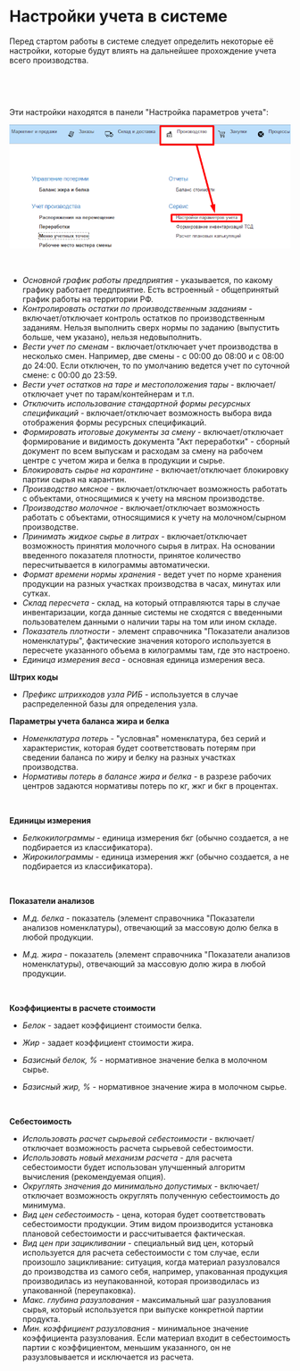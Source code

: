 **Настройки учета в системе**
=============================

Перед стартом работы в системе следует определить некоторые её
настройки, которые будут влиять на дальнейшее прохождение учета всего
производства.

 

 

Эти настройки находятся в панели "Настройка параметров учета":

![](SettingOfAccounting.assets/drex_nastrojki_ucheta_v_sisteme_custom.png)

 

-   *Основной график работы предприятия* - указывается, по какому графику работает предприятие. Есть встроенный - общепринятый график работы на территории РФ.
-   *Контролировать остатки по производственным заданиям* - включает/отключает контроль остатков по производственным заданиям. Нельзя выполнить сверх нормы по заданию (выпустить больше, чем указано), нельзя недовыполнить.
-   *Вести учет по сменам* - включает/отключает учет производства в несколько смен. Например, две смены - с 00:00 до 08:00 и с 08:00 до 24:00. Если отключен, то по умолчанию ведется учет по суточной смене: с 00:00 до 23:59.
-   *Вести учет остатков на таре и местоположения тары* - включает/отключает учет по тарам/контейнерам и т.п.
-   *Отключить использование стандартной формы ресурсных спецификаций* - включает/отключает возможность выбора вида отображения формы ресурсных спецификаций.
-   *Формировать итоговые документы за смену* - включает/отключает формирование и видимость документа "Акт переработки" - сборный документ по всем выпускам и расходам за смену на рабочем центре с учетом жира и белка в продукции и сырье.
-   *Блокировать сырье на карантине* - включает/отключает блокировку партии сырья на карантин.
-   *Производство мясное* - включает/отключает возможность работать с объектами, относящимися к учету на мясном производстве.
-   *Производство молочное* - включает/отключает возможность работать с объектами, относящимися к учету на молочном/сырном производстве.
-   *Принимать жидкое сырье в литрах* - включает/отключает возможность принятия молочного сырья в литрах. На основании введенного показателя плотности, принятое количество пересчитывается в килограммы автоматически.
-   *Формат времени нормы хранения* - ведет учет по норме хранения продукции на разных участках производства в часах, минутах или сутках.
-   *Склад пересчета* - склад, на который отправляются тары в случае инвентаризации, когда данные системы не сходятся с введенными пользователем данными о наличии тары на том или ином складе.
-   *Показатель плотности* - элемент справочника "Показатели анализов номенклатуры", фактические значения которого используется в пересчете указанного объема в килограммы там, где это настроено.
-   *Единица измерения веса* - основная единица измерения веса.



**Штрих коды**

-   *Префикс штрихкодов узла РИБ* - используется в случае распределенной базы для определения узла.



**Параметры учета баланса жира и белка**

-   *Номенклатура потерь* - "условная" номенклатура, без серий и
    характеристик, которая будет соответствовать потерям при сведении баланса по жиру и белку на разных участках производства.
-   *Нормативы потерь в балансе жира и белка* - в разрезе рабочих центров задаются нормативы потерь по кг, жкг и бкг в процентах.

 

**Единицы измерения**

-   *Белкокилограммы* - единица измерения бкг (обычно создается, а не подбирается из классификатора).
-   *Жирокилограммы* - единица измерения жкг (обычно создается, а не подбирается из классификатора).

 

**Показатели анализов**

-   *М.д. белка* - показатель (элемент справочника "Показатели анализов номенклатуры), отвечающий за массовую долю белка в любой продукции.

-   *М.д. жира* - показатель (элемент справочника "Показатели анализов номенклатуры), отвечающий за массовую долю жира в любой продукции.

 

**Коэффициенты в расчете стоимости**

-   *Белок* - задает коэффициент стоимости белка.

-   *Жир* - задает коэффициент стоимости жира.
-   *Базисный белок, %* - нормативное значение белка в молочном сырье.
-   *Базисный жир, %* - нормативное значение жира в молочном сырье.

 

**Себестоимость**

-   *Использовать расчет сырьевой себестоимости* - включает/отключает возможность расчета сырьевой себестоимости.
-   *Использовать новый механизм расчета* - для расчета себестоимости будет использован улучшенный алгоритм вычисления (рекомендуемая опция).
 -  *Округлять значения до минимально допустимых* - включает/отключает возможность округлять полученную себестоимость до минимума.
-   *Вид цен себестоимость* - цена, которая будет соответствовать себестоимости продукции. Этим видом производится установка плановой себестоимости и рассчитывается фактическая.
-   *Вид цен при зацикливании* - специальный вид цен, который используется для расчета себестоимости с том случае, если произошло зацикливание: ситуация, когда материал разузловался до производства из самого себя, например, упакованная продукция производилась из неупакованной, которая производилась из упакованной (переупаковка).
-   *Макс. глубина разузлования* - максимальный шаг разузлования сырья, который используется при выпуске конкретной партии продукта.
-   *Мин. коэффициент разузлования* - минимальное значение коэффициента разузлования. Если материал входит в себестоимость партии с коэффициентом, меньшим указанного, он не разузловывается и исключается из расчета.

